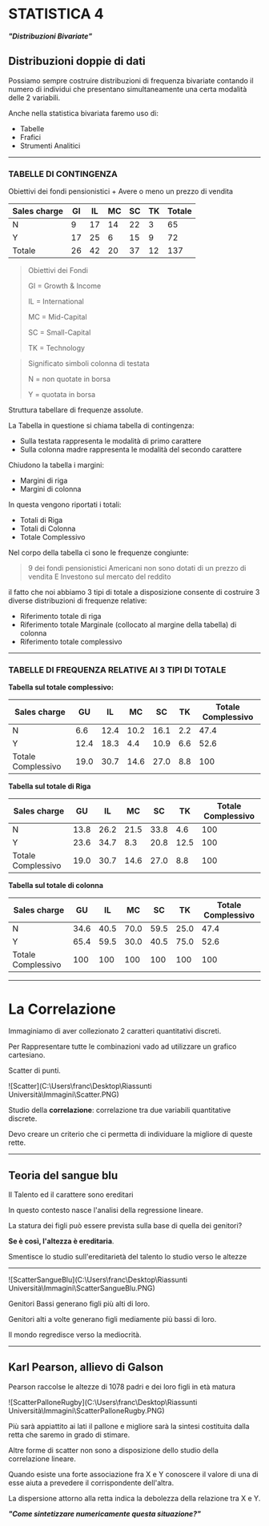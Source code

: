 # STATISTICA 4

***"Distribuzioni Bivariate"***

## Distribuzioni doppie di dati

Possiamo sempre costruire distribuzioni di frequenza bivariate contando il numero di individui che presentano simultaneamente una certa modalità delle 2 variabili.



Anche nella statistica bivariata faremo uso di:

- Tabelle
- Frafici
- Strumenti Analitici

*****

### TABELLE DI CONTINGENZA

Obiettivi dei fondi pensionistici + Avere o meno un prezzo di vendita

| Sales charge | GI   | IL   | MC   | SC   | TK   | Totale |
| ------------ | ---- | ---- | ---- | ---- | ---- | ------ |
| N            | 9    | 17   | 14   | 22   | 3    | 65     |
| Y            | 17   | 25   | 6    | 15   | 9    | 72     |
| Totale       | 26   | 42   | 20   | 37   | 12   | 137    |



> Obiettivi dei Fondi
>
> GI = Growth & Income
>
> IL = International
>
> MC = Mid-Capital
>
> SC = Small-Capital
>
> TK = Technology

> Significato simboli colonna di testata
>
> N = non quotate in borsa
>
> Y = quotata in borsa





Struttura tabellare di frequenze assolute.

La Tabella in questione si chiama tabella di contingenza:

- Sulla testata rappresenta le modalità di primo carattere
- Sulla colonna madre rappresenta le modalità del secondo carattere



Chiudono la tabella i margini:

- Margini di riga
- Margini di colonna



In questa vengono riportati i totali:

- Totali di Riga
- Totali di Colonna
- Totale Complessivo



Nel corpo della tabella ci sono le frequenze congiunte:

> 9 dei fondi pensionistici Americani non sono dotati di un prezzo di vendita E Investono sul mercato del reddito



il fatto che noi abbiamo 3 tipi di totale a disposizione consente di costruire 3 diverse distribuzioni di frequenze relative:

- Riferimento totale di riga
- Riferimento totale Marginale (collocato al margine della tabella) di colonna
- Riferimento totale complessivo

*****

### TABELLE DI FREQUENZA RELATIVE AI 3 TIPI DI TOTALE

**Tabella sul totale complessivo:**

| Sales charge       | GU   | IL   | MC   | SC   | TK   | Totale Complessivo |
| ------------------ | ---- | ---- | ---- | ---- | ---- | ------------------ |
| N                  | 6.6  | 12.4 | 10.2 | 16.1 | 2.2  | 47.4               |
| Y                  | 12.4 | 18.3 | 4.4  | 10.9 | 6.6  | 52.6               |
| Totale Complessivo | 19.0 | 30.7 | 14.6 | 27.0 | 8.8  | 100                |



**Tabella sul totale di Riga**

| Sales charge       | GU   | IL   | MC   | SC   | TK   | Totale Complessivo |
| ------------------ | ---- | ---- | ---- | ---- | ---- | ------------------ |
| N                  | 13.8 | 26.2 | 21.5 | 33.8 | 4.6  | 100                |
| Y                  | 23.6 | 34.7 | 8.3  | 20.8 | 12.5 | 100                |
| Totale Complessivo | 19.0 | 30.7 | 14.6 | 27.0 | 8.8  | 100                |



**Tabella sul totale di colonna**

| Sales charge       | GU   | IL   | MC   | SC   | TK   | Totale Complessivo |
| ------------------ | ---- | ---- | ---- | ---- | ---- | ------------------ |
| N                  | 34.6 | 40.5 | 70.0 | 59.5 | 25.0 | 47.4               |
| Y                  | 65.4 | 59.5 | 30.0 | 40.5 | 75.0 | 52.6               |
| Totale Complessivo | 100  | 100  | 100  | 100  | 100  | 100                |

*****

# La Correlazione

Immaginiamo di aver collezionato 2 caratteri quantitativi discreti.

Per Rappresentare tutte le combinazioni vado ad utilizzare un grafico cartesiano.

Scatter di punti.

![Scatter](C:\Users\franc\Desktop\Riassunti Università\Immagini\Scatter.PNG)

Studio della **correlazione**: correlazione tra due variabili quantitative discrete.

Devo creare un criterio che ci permetta di individuare la migliore di queste rette.

*****

## Teoria del sangue blu

Il Talento ed il carattere sono ereditari

In questo contesto nasce l'analisi della regressione lineare.

La statura dei figli può essere prevista sulla base di quella dei genitori?

**Se è così, l'altezza è ereditaria**.

Smentisce lo studio sull'ereditarietà del talento lo studio verso le altezze

*****

![ScatterSangueBlu](C:\Users\franc\Desktop\Riassunti Università\Immagini\ScatterSangueBlu.PNG)

Genitori Bassi generano figli più alti di loro.

Genitori alti a volte generano figli mediamente più bassi di loro.

Il mondo regredisce verso la mediocrità.

*****

## Karl Pearson, allievo di Galson

Pearson raccolse le altezze di 1078 padri e dei loro figli in età matura

![ScatterPalloneRugby](C:\Users\franc\Desktop\Riassunti Università\Immagini\ScatterPalloneRugby.PNG)

Più sarà appiattito ai lati il pallone e migliore sarà la sintesi costituita dalla retta che saremo in grado di stimare.

Altre forme di scatter non sono a disposizione dello studio della correlazione lineare.



Quando esiste una forte associazione fra X e Y conoscere il valore di una di esse aiuta a prevedere il corrispondente dell'altra.

La dispersione attorno alla retta indica la debolezza della relazione tra X e Y.



***"Come sintetizzare numericamente questa situazione?"***

 
